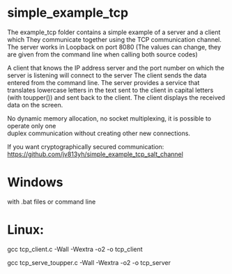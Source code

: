 # simple_example_tcp
The example_tcp folder contains a simple example of a server and a client
which They communicate together using the TCP communication channel.
The server works in Loopback on port 8080 (The values can change, 
they are given from the command line when calling both source codes)

A client that knows the IP address
server and the port number on which the server is listening will connect to the server
The client sends the data entered from the command line.
The server provides a service that translates lowercase letters in the text
sent to the client in capital letters (with toupper())
and sent back to the client.
The client displays the received data on the screen.

No dynamic memory allocation, no socket multiplexing,
it is possible to operate only one  
duplex communication without creating other new connections.

If you want cryptographically secured communication:
https://github.com/jv813yh/simple_example_tcp_salt_channel

# Windows 
with .bat files or command line

# Linux:
gcc tcp_client.c -Wall -Wextra -o2 -o tcp_client

gcc tcp_serve_toupper.c -Wall -Wextra -o2 -o tcp_server


